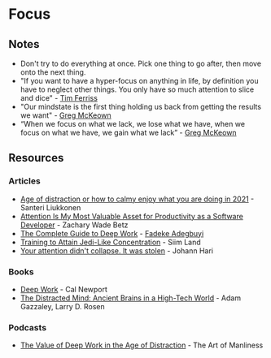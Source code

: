# Focus

## Notes

* Don't try to do everything at once. Pick one thing to go after, then move onto the next thing.
* "If you want to have a hyper-focus on anything in life, by definition you have to neglect other things. You only have so much attention to slice and dice" - [Tim Ferriss](https://twitter.com/tferriss)
* "Our mindstate is the first thing holding us back from getting the results we want" - [Greg McKeown](https://twitter.com/GregoryMcKeown)
* “When we focus on what we lack, we lose what we have, when we focus on what we have, we gain what we lack” - [Greg McKeown](https://twitter.com/GregoryMcKeown)

## Resources

### Articles

* [Age of distraction or how to calmy enjoy what you are doing in 2021](https://www.lostbookofsales.com/age-of-distractions/) - Santeri Liukkonen
* [Attention Is My Most Valuable Asset for Productivity as a Software Developer](https://zwbetz.com/attention-is-my-most-valuable-asset-for-productivity-as-a-software-developer/) - Zachary Wade Betz
* [The Complete Guide to Deep Work](https://blog.doist.com/deep-work/) - [Fadeke Adegbuyi](https://blog.doist.com/by/fadeke-adegbuyi/)
* [Training to Attain Jedi-Like Concentration](https://siimland.com/training-attain-jedi-like-concentration/) - Siim Land
* [Your attention didn't collapse. It was stolen](https://www.theguardian.com/science/2022/jan/02/attention-span-focus-screens-apps-smartphones-social-media) - Johann Hari

### Books

* [Deep Work](https://smile.amazon.co.uk/Deep-Work-Focused-Success-Distracted/dp/0349411905/) - Cal Newport
* [The Distracted Mind: Ancient Brains in a High-Tech World](https://smile.amazon.co.uk/dp/0262534436/) - Adam Gazzaley, Larry D. Rosen

### Podcasts

* [The Value of Deep Work in the Age of Distraction](https://www.artofmanliness.com/articles/podcast-168-the-value-of-deep-work-in-the-age-of-distraction/) - The Art of Manliness
